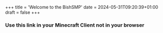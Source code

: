 +++
title = 'Welcome to the BishSMP'
date = 2024-05-31T09:20:39+01:00
draft = false
+++

### Use this link in your Minecraft Client not in your browser
